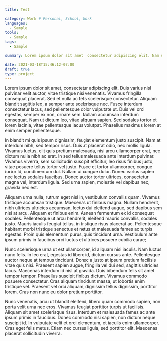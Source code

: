 ```yaml
---
title: Test

category: Work # Personal, School, Work
languages: 
  - Sample
tools: 
  - Sample
tags: 
  - Sample

summary: Lorem ipsum dolor sit amet, consectetur adipiscing elit. Nam ullamcorper porta dui vel feugiat. Aenean sollicitudin tortor in turpis pellentesque feugiat. Sed semper mollis ipsum, vel eleifend velit congue ornare. Donec pellentesque in nunc in vulputate. Vestibulum rhoncus lacus ac elementum euismod.

date: 2021-03-18T15:46:12-07:00
draft: true
type: project
---
```


Lorem ipsum dolor sit amet, consectetur adipiscing elit. Duis varius nisl pulvinar velit auctor, vitae tristique nisi venenatis. Vivamus fringilla consequat placerat. Sed et nulla ac felis scelerisque consectetur. Aliquam blandit sagittis leo, a semper ante scelerisque nec. Fusce interdum consectetur lacus, sed pellentesque dolor vulputate ut. Duis vel orci egestas, semper ex non, ornare sem. Nullam accumsan interdum consequat. Nam ut dictum leo, vitae aliquam sapien. Sed sodales tortor et lorem lacinia, vitae pellentesque lacus volutpat. Phasellus maximus lorem at enim semper pellentesque.

In blandit mi quis ipsum dignissim, feugiat elementum justo suscipit. Nam at interdum nibh, sed tempor risus. Duis at placerat odio, nec mollis ligula. Vivamus luctus, elit quis pretium malesuada, nisi arcu ullamcorper erat, nec dictum nulla nibh ac erat. In sed tellus malesuada ante interdum pulvinar. Vivamus viverra, sem sollicitudin suscipit efficitur, leo risus finibus justo, vitae posuere tellus tortor vel justo. Fusce et tortor ullamcorper, congue tortor id, condimentum dui. Nullam ut congue dolor. Donec varius sapien nec lectus sodales faucibus. Donec auctor tortor ultrices, consectetur magna vel, interdum ligula. Sed urna sapien, molestie vel dapibus nec, gravida nec est.

Aliquam urna nulla, rutrum eget nisl in, vestibulum convallis quam. Vivamus tristique accumsan tristique. Maecenas ut finibus magna. Nullam hendrerit, nibh ultrices ultricies accumsan, lectus dui eleifend augue, sed dapibus sem nisi at arcu. Aliquam et finibus enim. Aenean fermentum ex id consequat sodales. Pellentesque ut arcu hendrerit, eleifend mauris convallis, sodales justo. Mauris iaculis feugiat tellus, in tristique risus placerat ac. Pellentesque habitant morbi tristique senectus et netus et malesuada fames ac turpis egestas. Proin quis elementum purus, quis tincidunt urna. Vestibulum ante ipsum primis in faucibus orci luctus et ultrices posuere cubilia curae;

Nunc scelerisque urna ut est ullamcorper, id aliquam nisi iaculis. Nam luctus nunc felis. In leo erat, egestas id libero id, dictum cursus ante. Pellentesque auctor neque at tempus tincidunt. Donec a justo at ipsum pretium facilisis vitae quis nisi. Praesent sapien augue, fringilla vel dui sed, sagittis ultricies lacus. Maecenas interdum id nisl at gravida. Duis bibendum felis sit amet tempor tempor. Phasellus suscipit finibus dictum. Vivamus commodo posuere consectetur. Cras aliquam tincidunt massa, ut lobortis enim tristique vel. Praesent vel orci aliquam, dignissim tellus dignissim, porttitor lorem. Cras non nunc eu dolor pretium porttitor.

Nunc venenatis, arcu ut blandit eleifend, libero quam commodo sapien, non porta velit urna nec eros. Vivamus feugiat porttitor turpis ut facilisis. Aliquam sit amet scelerisque risus. Interdum et malesuada fames ac ante ipsum primis in faucibus. Donec commodo nisi sapien, non dictum neque suscipit id. In vulputate velit et orci elementum, et iaculis enim ullamcorper. Cras eget felis metus. Etiam nec cursus ligula, sed porttitor elit. Maecenas placerat sollicitudin viverra.